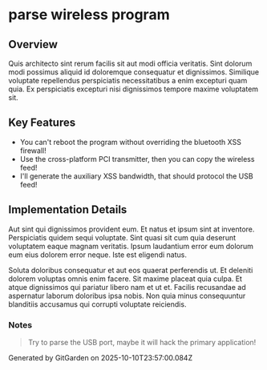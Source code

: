 # parse wireless program

## Overview
Quis architecto sint rerum facilis sit aut modi officia veritatis. Sint dolorum modi possimus aliquid id doloremque consequatur et dignissimos. Similique voluptate repellendus perspiciatis necessitatibus a enim excepturi quam quia. Ex perspiciatis excepturi nisi dignissimos tempore maxime voluptatem sit.

## Key Features
- You can't reboot the program without overriding the bluetooth XSS firewall!
- Use the cross-platform PCI transmitter, then you can copy the wireless feed!
- I'll generate the auxiliary XSS bandwidth, that should protocol the USB feed!

## Implementation Details
Aut sint qui dignissimos provident eum. Et natus et ipsum sint at inventore. Perspiciatis quidem sequi voluptate. Sint quasi sit cum quia deserunt voluptatem eaque magnam veritatis. Ipsum laudantium error eum dolorum eum eius dolorem error neque. Iste est eligendi natus.
 Soluta doloribus consequatur et aut eos quaerat perferendis ut. Et deleniti dolorem voluptas omnis enim facere. Sit maxime placeat quia culpa. Et atque dignissimos qui pariatur libero nam et ut et. Facilis recusandae ad aspernatur laborum doloribus ipsa nobis. Non quia minus consequuntur blanditiis accusamus qui corrupti voluptate reiciendis.

### Notes
> Try to parse the USB port, maybe it will hack the primary application!

Generated by GitGarden on 2025-10-10T23:57:00.084Z